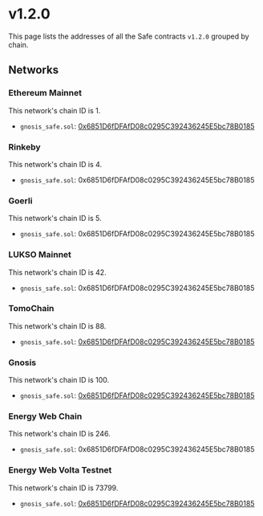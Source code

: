 # v1.2.0

This page lists the addresses of all the Safe contracts `v1.2.0` grouped by chain.

## Networks

### Ethereum Mainnet

This network's chain ID is 1.

- `gnosis_safe.sol`: [0x6851D6fDFAfD08c0295C392436245E5bc78B0185](https://etherscan.io/address/0x6851D6fDFAfD08c0295C392436245E5bc78B0185)


### Rinkeby

This network's chain ID is 4.

- `gnosis_safe.sol`: 0x6851D6fDFAfD08c0295C392436245E5bc78B0185


### Goerli

This network's chain ID is 5.

- `gnosis_safe.sol`: 0x6851D6fDFAfD08c0295C392436245E5bc78B0185


### LUKSO Mainnet

This network's chain ID is 42.

- `gnosis_safe.sol`: 0x6851D6fDFAfD08c0295C392436245E5bc78B0185


### TomoChain

This network's chain ID is 88.

- `gnosis_safe.sol`: [0x6851D6fDFAfD08c0295C392436245E5bc78B0185](undefined/address/0x6851D6fDFAfD08c0295C392436245E5bc78B0185)


### Gnosis

This network's chain ID is 100.

- `gnosis_safe.sol`: [0x6851D6fDFAfD08c0295C392436245E5bc78B0185](https://gnosisscan.io/address/0x6851D6fDFAfD08c0295C392436245E5bc78B0185)


### Energy Web Chain

This network's chain ID is 246.

- `gnosis_safe.sol`: 0x6851D6fDFAfD08c0295C392436245E5bc78B0185


### Energy Web Volta Testnet

This network's chain ID is 73799.

- `gnosis_safe.sol`: [0x6851D6fDFAfD08c0295C392436245E5bc78B0185](undefined/address/0x6851D6fDFAfD08c0295C392436245E5bc78B0185)


    